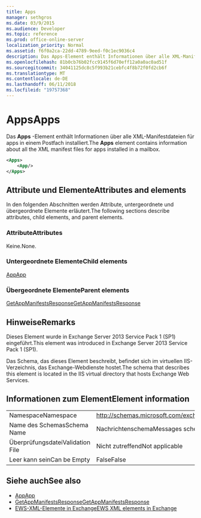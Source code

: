 ```yaml
---
title: Apps
manager: sethgros
ms.date: 03/9/2015
ms.audience: Developer
ms.topic: reference
ms.prod: office-online-server
localization_priority: Normal
ms.assetid: f6f0a2ca-22dd-4789-9eed-f0c1ec9036c4
description: Das Apps-Element enthält Informationen über alle XML-Manifestdateien für apps in einem Postfach installiert.
ms.openlocfilehash: 81b0cb76b02fcc9145f6d70eff12a0a0ac0ad51f
ms.sourcegitcommit: 34041125dc8c5f993b21cebfc4f8b72f0fd2cb6f
ms.translationtype: MT
ms.contentlocale: de-DE
ms.lasthandoff: 06/11/2018
ms.locfileid: "19757368"
---
```

# <a name="apps"></a><span data-ttu-id="5dd2b-103">Apps</span><span class="sxs-lookup"><span data-stu-id="5dd2b-103">Apps</span></span>

<span data-ttu-id="5dd2b-104">Das **Apps** -Element enthält Informationen über alle XML-Manifestdateien für apps in einem Postfach installiert.</span><span class="sxs-lookup"><span data-stu-id="5dd2b-104">The **Apps** element contains information about all the XML manifest files for apps installed in a mailbox.</span></span> 
  
```XML
<Apps>
    <App/>
</Apps>
```

## <a name="attributes-and-elements"></a><span data-ttu-id="5dd2b-105">Attribute und Elemente</span><span class="sxs-lookup"><span data-stu-id="5dd2b-105">Attributes and elements</span></span>

<span data-ttu-id="5dd2b-106">In den folgenden Abschnitten werden Attribute, untergeordnete und übergeordnete Elemente erläutert.</span><span class="sxs-lookup"><span data-stu-id="5dd2b-106">The following sections describe attributes, child elements, and parent elements.</span></span>
  
### <a name="attributes"></a><span data-ttu-id="5dd2b-107">Attribute</span><span class="sxs-lookup"><span data-stu-id="5dd2b-107">Attributes</span></span>

<span data-ttu-id="5dd2b-108">Keine.</span><span class="sxs-lookup"><span data-stu-id="5dd2b-108">None.</span></span>
  
### <a name="child-elements"></a><span data-ttu-id="5dd2b-109">Untergeordnete Elemente</span><span class="sxs-lookup"><span data-stu-id="5dd2b-109">Child elements</span></span>

[<span data-ttu-id="5dd2b-110">App</span><span class="sxs-lookup"><span data-stu-id="5dd2b-110">App</span></span>](app.md)
  
### <a name="parent-elements"></a><span data-ttu-id="5dd2b-111">Übergeordnete Elemente</span><span class="sxs-lookup"><span data-stu-id="5dd2b-111">Parent elements</span></span>

[<span data-ttu-id="5dd2b-112">GetAppManifestsResponse</span><span class="sxs-lookup"><span data-stu-id="5dd2b-112">GetAppManifestsResponse</span></span>](getappmanifestsresponse.md)
  
## <a name="remarks"></a><span data-ttu-id="5dd2b-113">Hinweise</span><span class="sxs-lookup"><span data-stu-id="5dd2b-113">Remarks</span></span>

<span data-ttu-id="5dd2b-114">Dieses Element wurde in Exchange Server 2013 Service Pack 1 (SP1) eingeführt.</span><span class="sxs-lookup"><span data-stu-id="5dd2b-114">This element was introduced in Exchange Server 2013 Service Pack 1 (SP1).</span></span>
  
<span data-ttu-id="5dd2b-115">Das Schema, das dieses Element beschreibt, befindet sich im virtuellen IIS-Verzeichnis, das Exchange-Webdienste hostet.</span><span class="sxs-lookup"><span data-stu-id="5dd2b-115">The schema that describes this element is located in the IIS virtual directory that hosts Exchange Web Services.</span></span>
  
## <a name="element-information"></a><span data-ttu-id="5dd2b-116">Informationen zum Element</span><span class="sxs-lookup"><span data-stu-id="5dd2b-116">Element information</span></span>

|||
|:-----|:-----|
|<span data-ttu-id="5dd2b-117">Namespace</span><span class="sxs-lookup"><span data-stu-id="5dd2b-117">Namespace</span></span>  <br/> |http://schemas.microsoft.com/exchange/services/2006/messages  <br/> |
|<span data-ttu-id="5dd2b-118">Name des Schemas</span><span class="sxs-lookup"><span data-stu-id="5dd2b-118">Schema Name</span></span>  <br/> |<span data-ttu-id="5dd2b-119">Nachrichtenschema</span><span class="sxs-lookup"><span data-stu-id="5dd2b-119">Messages schema</span></span>  <br/> |
|<span data-ttu-id="5dd2b-120">Überprüfungsdatei</span><span class="sxs-lookup"><span data-stu-id="5dd2b-120">Validation File</span></span>  <br/> |<span data-ttu-id="5dd2b-121">Nicht zutreffend</span><span class="sxs-lookup"><span data-stu-id="5dd2b-121">Not applicable</span></span>  <br/> |
|<span data-ttu-id="5dd2b-122">Leer kann sein</span><span class="sxs-lookup"><span data-stu-id="5dd2b-122">Can be Empty</span></span>  <br/> |<span data-ttu-id="5dd2b-123">False</span><span class="sxs-lookup"><span data-stu-id="5dd2b-123">False</span></span>  <br/> |
   
## <a name="see-also"></a><span data-ttu-id="5dd2b-124">Siehe auch</span><span class="sxs-lookup"><span data-stu-id="5dd2b-124">See also</span></span>

- [<span data-ttu-id="5dd2b-125">App</span><span class="sxs-lookup"><span data-stu-id="5dd2b-125">App</span></span>](app.md)
- [<span data-ttu-id="5dd2b-126">GetAppManifestsResponse</span><span class="sxs-lookup"><span data-stu-id="5dd2b-126">GetAppManifestsResponse</span></span>](getappmanifestsresponse.md)
- [<span data-ttu-id="5dd2b-127">EWS-XML-Elemente in Exchange</span><span class="sxs-lookup"><span data-stu-id="5dd2b-127">EWS XML elements in Exchange</span></span>](ews-xml-elements-in-exchange.md)

